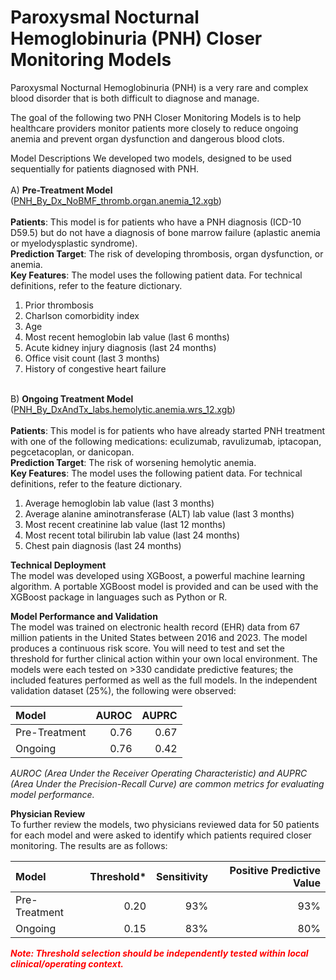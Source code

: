 # Paroxysmal Nocturnal Hemoglobinuria (PNH) Closer Monitoring Models

Paroxysmal Nocturnal Hemoglobinuria (PNH) is a very rare and complex blood disorder that is both difficult to diagnose and manage. 

The goal of the following two PNH Closer Monitoring Models is to help healthcare providers monitor patients more closely to reduce ongoing anemia and prevent organ dysfunction and dangerous blood clots.

Model Descriptions
We developed two models, designed to be used sequentially for patients diagnosed with PNH.<BR><BR>
A) <B>Pre-Treatment Model</B> (<A HREF="https://github.com/atroposhealth/pnh-progression-monitoring/blob/main/PNH_By_Dx_NoBMF_thromb.organ.anemia_12.xgb">PNH_By_Dx_NoBMF_thromb.organ.anemia_12.xgb</A>)<BR><BR>
   <B>Patients</B>: This model is for patients who have a PNH diagnosis (ICD-10 D59.5) but do not have a diagnosis of bone marrow failure (aplastic anemia or myelodysplastic syndrome).<BR>
   <B>Prediction Target</B>: The risk of developing thrombosis, organ dysfunction, or anemia.<BR>
   <B>Key Features</B>: The model uses the following patient data. For technical definitions, refer to the feature dictionary.
   <OL>
      <LI>Prior thrombosis</LI>
      <LI>Charlson comorbidity index</LI>
      <LI>Age</LI>
      <LI>Most recent hemoglobin lab value (last 6 months)</LI>
      <LI>Acute kidney injury diagnosis (last 24 months)</LI>
      <LI>Office visit count (last 3 months)</LI>
      <LI>History of congestive heart failure</LI>
   </OL>
<BR>
B) <B>Ongoing Treatment Model</B> (<A HREF="https://github.com/atroposhealth/pnh-progression-monitoring/blob/main/PNH_By_DxAndTx_labs.hemolytic.anemia.wrs_12.xgb">PNH_By_DxAndTx_labs.hemolytic.anemia.wrs_12.xgb</A>)<BR><BR>
   <B>Patients</B>: This model is for patients who have already started PNH treatment with one of the following medications: eculizumab, ravulizumab, iptacopan, pegcetacoplan, or danicopan.<BR>
   <B>Prediction Target</B>: The risk of worsening hemolytic anemia.<BR>
   <B>Key Features</B>: The model uses the following patient data. For technical definitions, refer to the feature dictionary.
   <OL>
      <LI>Average hemoglobin lab value (last 3 months)</LI>
      <LI>Average alanine aminotransferase (ALT) lab value (last 3 months)</LI>
      <LI>Most recent creatinine lab value (last 12 months)</LI>
      <LI>Most recent total bilirubin lab value (last 24 months)</LI>
      <LI>Chest pain diagnosis (last 24 months)</LI>
   </OL>


<B>Technical Deployment</B><BR>
The model was developed using XGBoost, a powerful machine learning algorithm. A portable XGBoost model is provided and can be used with the XGBoost package in languages such as Python or R.

<B>Model Performance and Validation</B><BR>
The model was trained on electronic health record (EHR) data from 67 million patients in the United States between 2016 and 2023. 
The model produces a continuous risk score. You will need to test and set the threshold for further clinical action within your own local environment.
The models were each tested on >330 candidate predictive features; the included features performed as well as the full models.
In the independent validation dataset (25%), the following were observed: 

| Model  | AUROC | AUPRC |
| :--- | ---: | ---: |
| Pre-Treatment | 0.76 | 0.67 |
| Ongoing | 0.76 | 0.42 |

<I>AUROC (Area Under the Receiver Operating Characteristic) and AUPRC (Area Under the Precision-Recall Curve) are common metrics for evaluating model performance.</I>

<B>Physician Review</B><BR>
To further review the models, two physicians reviewed data for 50 patients for each model and were asked to identify which patients required closer monitoring. The results are as follows:

| Model  | Threshold* | Sensitivity | Positive Predictive Value |
| :--- | ---: | ---: | ---: |
| Pre-Treatment | 0.20 | 93% | 93% |
| Ongoing | 0.15 | 83% | 80% |

<span style="color: red;"><I><B>Note: Threshold selection should be independently tested within local clinical/operating context.</B></I></span>
